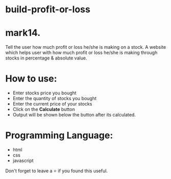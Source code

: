 # build-profit-or-loss
# mark14. 
Tell the user how much profit or loss he/she is making on a stock.
A website which helps user with how much profit or loss he/she is making  through stocks in percentage &amp; absolute value.

# How to use:
 - Enter stocks price you bought
 - Enter the quantity of stocks you bought
 - Enter the current price of your stocks
 - Click on the **Calculate** button
 - Output will be shown below the button after its calculated.

# Programming Language:
 - html
 - css 
 - javascript 

Don't forget to leave a ⭐ if you found this useful.
